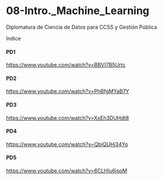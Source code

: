 # 08-Intro._Machine_Learning
Diplomatura de Ciencia de Datos para CCSS y Gestión Pública

Indice
#### PD1
https://www.youtube.com/watch?v=BBVI7B5Urtc

#### PD2
https://www.youtube.com/watch?v=PhBfgMYaB7Y

#### PD3
https://www.youtube.com/watch?v=XxEh3DUHdt8

#### PD4
https://www.youtube.com/watch?v=QbiQUHj34Yo

#### PD5
https://www.youtube.com/watch?v=6CLHlu6jspM
